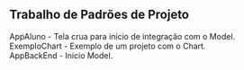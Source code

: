 <h2>Trabalho de Padrões de Projeto</h2>

AppAluno - Tela crua para início de integração com o Model.<br>
ExemploChart - Exemplo de um projeto com o Chart.<br>
AppBackEnd - Início Model.
